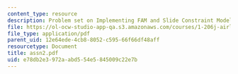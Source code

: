 ```yaml
---
content_type: resource
description: Problem set on Implementing FAM and Slide Constraint Modeling
file: https://ol-ocw-studio-app-qa.s3.amazonaws.com/courses/1-206j-airline-schedule-planning-spring-2003/e78db2e3972aabd554e5845009c22e7b_assn2.pdf
file_type: application/pdf
parent_uid: 12e64ede-4cb8-8052-c595-66f66df48aff
resourcetype: Document
title: assn2.pdf
uid: e78db2e3-972a-abd5-54e5-845009c22e7b
---
```

